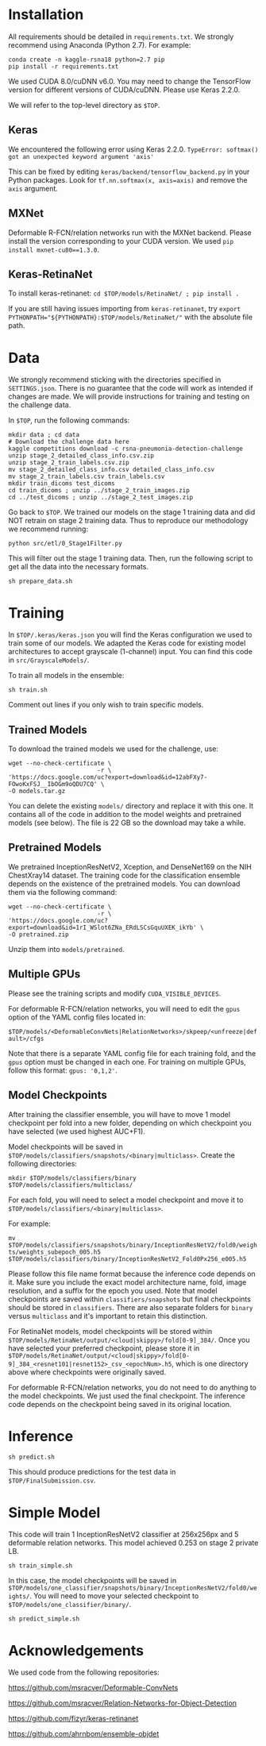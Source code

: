 # Installation

All requirements should be detailed in `requirements.txt`. We strongly recommend using Anaconda (Python 2.7). For
example:

```
conda create -n kaggle-rsna18 python=2.7 pip
pip install -r requirements.txt
```

We used CUDA 8.0/cuDNN v6.0. You may need to change the TensorFlow version for different versions of CUDA/cuDNN. Please
use Keras 2.2.0.

We will refer to the top-level directory as `$TOP`.

## Keras

We encountered the following error using Keras 2.2.0.
`TypeError: softmax() got an unexpected keyword argument 'axis'`

This can be fixed by editing `keras/backend/tensorflow_backend.py` in your Python packages. Look
for `tf.nn.softmax(x, axis=axis)` and remove the `axis` argument.

## MXNet

Deformable R-FCN/relation networks run with the MXNet backend. Please install the version corresponding to your CUDA
version. We used `pip install mxnet-cu80==1.3.0`.

## Keras-RetinaNet

To install keras-retinanet:
`cd $TOP/models/RetinaNet/ ; pip install .`

If you are still having issues importing from `keras-retinanet`,
try `export PYTHONPATH="${PYTHONPATH}:$TOP/models/RetinaNet/"` with the absolute file path.

# Data

We strongly recommend sticking with the directories specified in `SETTINGS.json`. There is no guarantee that the code
will work as intended if changes are made. We will provide instructions for training and testing on the challenge data.

In `$TOP`, run the following commands:

```
mkdir data ; cd data 
# Download the challenge data here 
kaggle competitions download -c rsna-pneumonia-detection-challenge
unzip stage_2_detailed_class_info.csv.zip 
unzip stage_2_train_labels.csv.zip 
mv stage_2_detailed_class_info.csv detailed_class_info.csv 
mv stage_2_train_labels.csv train_labels.csv 
mkdir train_dicoms test_dicoms 
cd train_dicoms ; unzip ../stage_2_train_images.zip 
cd ../test_dicoms ; unzip ../stage_2_test_images.zip 
```

Go back to `$TOP`. We trained our models on the stage 1 training data and did NOT retrain on stage 2 training data. Thus
to reproduce our methodology we recommend running:

`python src/etl/0_Stage1Filter.py`

This will filter out the stage 1 training data. Then, run the following script to get all the data into the necessary
formats.

`sh prepare_data.sh`

# Training

In `$TOP/.keras/keras.json` you will find the Keras configuration we used to train some of our models. We adapted the
Keras code for existing model architectures to accept grayscale (1-channel) input. You can find this code
in `src/GrayscaleModels/`.

To train all models in the ensemble:

`sh train.sh`

Comment out lines if you only wish to train specific models.

## Trained Models

To download the trained models we used for the challenge, use:

```
wget --no-check-certificate \
                         -r \
'https://docs.google.com/uc?export=download&id=12abFXy7-FOwoKxFSJ__IbOGm9oQDU7CQ' \
-O models.tar.gz
```

You can delete the existing `models/` directory and replace it with this one. It contains all of the code in addition to
the model weights and pretrained models (see below). The file is 22 GB so the download may take a while.

## Pretrained Models

We pretrained InceptionResNetV2, Xception, and DenseNet169 on the NIH ChestXray14 dataset. The training code for the
classification ensemble depends on the existence of the pretrained models. You can download them via the following
command:

```
wget --no-check-certificate \
                         -r \
'https://docs.google.com/uc?export=download&id=1rI_WSlot6ZNa_ERdLSCsGquUXEK_ikYb' \
-O pretrained.zip
```

Unzip them into `models/pretrained`.

## Multiple GPUs

Please see the training scripts and modify `CUDA_VISIBLE_DEVICES`.

For deformable R-FCN/relation networks, you will need to edit the `gpus` option of the YAML config files located in:

`$TOP/models/<DeformableConvNets|RelationNetworks>/skpeep/<unfreeze|default>/cfgs`

Note that there is a separate YAML config file for each training fold, and the `gpus` option must be changed in each
one. For training on multiple GPUs, follow this format: `gpus: '0,1,2'`.

## Model Checkpoints

After training the classifier ensemble, you will have to move 1 model checkpoint per fold into a new folder, depending
on which checkpoint you have selected (we used highest AUC+F1).

Model checkpoints will be saved in `$TOP/models/classifiers/snapshots/<binary|multiclass>`. Create the following
directories:

`mkdir $TOP/models/classifiers/binary $TOP/models/classifiers/multiclass/`

For each fold, you will need to select a model checkpoint and move it to `$TOP/models/classifiers/<binary|multiclass>`.

For example:

`mv $TOP/models/classifiers/snapshots/binary/InceptionResNetV2/fold0/weights/weights_subepoch_005.h5 $TOP/models/classifiers/binary/InceptionResNetV2_Fold0Px256_e005.h5`

Please follow this file name format because the inference code depends on it. Make sure you include the exact model
architecture name, fold, image resolution, and a suffix for the epoch you used. Note that model checkpoints are saved
within `classifiers/snapshots` but final checkpoints should be stored in `classifiers`. There are also separate folders
for `binary` versus `multiclass` and it's important to retain this distinction.

For RetinaNet models, model checkpoints will be stored
within `$TOP/models/RetinaNet/output/<cloud|skippy>/fold[0-9]_384/`. Once you have selected your preferred checkpoint,
please store it in `$TOP/models/RetinaNet/output/<cloud|skippy>/fold[0-9]_384_<resnet101|resnet152>_csv_<epochNum>.h5`,
which is one directory above where checkpoints were originally saved.

For deformable R-FCN/relation networks, you do not need to do anything to the model checkpoints. We just used the final
checkpoint. The inference code depends on the checkpoint being saved in its original location.

# Inference

`sh predict.sh`

This should produce predictions for the test data in `$TOP/FinalSubmission.csv`.

# Simple Model

This code will train 1 InceptionResNetV2 classifier at 256x256px and 5 deformable relation networks. This model achieved
0.253 on stage 2 private LB.

`sh train_simple.sh`

In this case, the model checkpoints will be saved
in `$TOP/models/one_classifier/snapshots/binary/InceptionResNetV2/fold0/weights/`. You will need to move your selected
checkpoint to `$TOP/models/one_classifier/binary/`.

`sh predict_simple.sh`

# Acknowledgements

We used code from the following repositories:

https://github.com/msracver/Deformable-ConvNets

https://github.com/msracver/Relation-Networks-for-Object-Detection

https://github.com/fizyr/keras-retinanet

https://github.com/ahrnbom/ensemble-objdet
